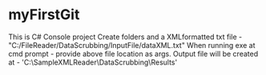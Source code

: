 # myFirstGit
This is C# Console project
Create folders and a XMLformatted txt file - "C:/FileReader/DataScrubbing/InputFile/dataXML.txt"
When running exe at cmd prompt - provide above file location as args.
Output file will be created at - 'C:\SampleXMLReader\DataScrubbing\Results\'
